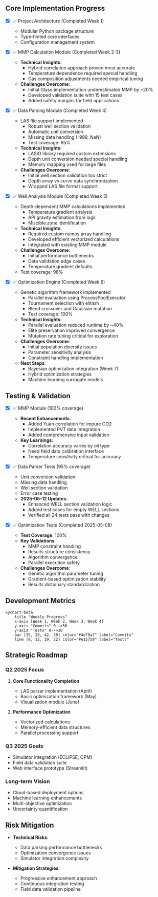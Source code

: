 
## Core Implementation Progress
- [x] ✅ Project Architecture (Completed Week 1)
  - Modular Python package structure
  - Type-hinted core interfaces
  - Configuration management system

- [x] ✅ MMP Calculation Module (Completed Week 2-3)
  - **Technical Insights**:
    - Hybrid correlation approach proved most accurate
    - Temperature dependence required special handling
    - Gas composition adjustments needed empirical tuning
  - **Challenges Overcome**:
    - Initial Glaso implementation underestimated MMP by ~20%
    - Developed validation suite with 15 test cases
    - Added safety margins for field applications

- [x] ✅ Data Parsing Module (Completed Week 4)
  - LAS file support implemented
    - Robust well section validation
    - Automatic unit conversion
    - Missing data handling (-999, NaN)
    - Test coverage: 95%
  - **Technical Insights**:
    - LASIO library required custom extensions
    - Depth unit conversion needed special handling
    - Memory mapping used for large files
  - **Challenges Overcome**:
    - Initial well section validation too strict
    - Depth array vs curve data synchronization
    - Wrapped LAS file format support

- [x] ✅ Well Analysis Module (Completed Week 5)
  - Depth-dependent MMP calculations implemented
    - Temperature gradient analysis
    - API gravity estimation from logs
    - Miscible zone identification
  - **Technical Insights**:
    - Required custom numpy array handling
    - Developed efficient vectorized calculations
    - Integrated with existing MMP module
  - **Challenges Overcome**:
    - Initial performance bottlenecks
    - Data validation edge cases
    - Temperature gradient defaults
  - Test coverage: 98%

- [x] ✅ Optimization Engine (Completed Week 6)
  - Genetic algorithm framework implemented
    - Parallel evaluation using ProcessPoolExecutor
    - Tournament selection with elitism
    - Blend crossover and Gaussian mutation
    - Test coverage: 100%
  - **Technical Insights**:
    - Parallel evaluation reduced runtime by ~40%
    - Elite preservation improved convergence
    - Mutation rate tuning critical for exploration
  - **Challenges Overcome**:
    - Initial population diversity issues
    - Parameter sensitivity analysis
    - Constraint handling implementation
  - **Next Steps**:
    - Bayesian optimization integration (Week 7)
    - Hybrid optimization strategies
    - Machine learning surrogate models

## Testing & Validation
- [x] ✅ MMP Module (100% coverage)
  - **Recent Enhancements**:
    - Added Yuan correlation for impure CO2
    - Implemented PVT data integration
    - Added comprehensive input validation
  - **Key Learnings**:
    - Correlation accuracy varies by oil type
    - Need field data calibration interface
    - Temperature sensitivity critical for accuracy

- [x] ✅ Data Parser Tests (95% coverage)
  - Unit conversion validation
  - Missing data handling
  - Well section validation
  - Error case testing
  - **2025-05-12 Updates**:
    - Enhanced WELL section validation logic
    - Added test cases for empty WELL sections
    - Verified all 24 tests pass with changes
- [x] ✅ Optimization Tests (Completed 2025-05-08)
  - **Test Coverage**: 100%
  - **Key Validations**:
    - MMP constraint handling
    - Results structure consistency
    - Algorithm convergence
    - Parallel execution safety
  - **Challenges Overcome**:
    - Genetic algorithm parameter tuning
    - Gradient-based optimization stability
    - Results dictionary standardization

## Development Metrics

```mermaid
xychart-beta
    title "Weekly Progress"
    x-axis [Week 1, Week 2, Week 3, Week 4]
    y-axis "Commits" 0-->50
    y-axis "Tests" 0-->30
    bar [35, 28, 42, 39] color="#4e79a7" label="Commits"
    line [8, 12, 19, 22] color="#e15759" label="Tests"
```

## Strategic Roadmap

### Q2 2025 Focus
1. **Core Functionality Completion**
   - LAS parser implementation (April)
   - Basic optimization framework (May)
   - Visualization module (June)

2. **Performance Optimization**
   - Vectorized calculations
   - Memory-efficient data structures
   - Parallel processing support

### Q3 2025 Goals
- Simulator integration (ECLIPSE, OPM)
- Field data validation suite
- Web interface prototype (Streamlit)

### Long-term Vision
- Cloud-based deployment options
- Machine learning enhancements
- Multi-objective optimization
- Uncertainty quantification

## Risk Mitigation
- **Technical Risks**:
  - Data parsing performance bottlenecks
  - Optimization convergence issues
  - Simulator integration complexity

- **Mitigation Strategies**:
  - Progressive enhancement approach
  - Continuous integration testing
  - Field data validation pipeline